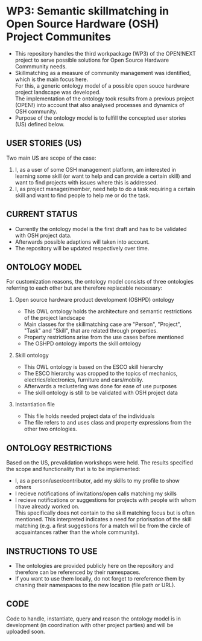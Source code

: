 # **WP3: Semantic skillmatching in Open Source Hardware (OSH) Project Communites**

- This repository handles the third workpackage (WP3) of the OPEN!NEXT project to serve possible solutions for Open Source Hardware Commmunity needs.
- Skillmatching as a measure of community management was identified, which is the main focus here.
<br> For this, a generic ontology model of a possible open souce hardware project landscape was developed. 
<br> The implementation of the ontology took results from a previous project (OPEN!) into account that also analysed processes and dynamics of OSH community.
- Purpose of the ontology model is to fulfill the concepted user stories (US) defined below.


## **USER STORIES (US)**

Two main US are scope of the case: <br>
 1. I, as a user of some OSH management platform, am interested in learning some skill (or want to help and can provide a certain skill) and want to find projects with issues where this is addressed. <br>
 2. I, as project manager/member, need help to do a task requiring a certain skill and want to find people to help me or do the task. 

## **CURRENT STATUS**

- Currently the ontology model is the first draft and has to be validated with OSH project data.
- Afterwards possible adaptions will taken into account.
- The repository will be updated respectively over time.


## **ONTOLOGY MODEL**

For customization reasons, the ontology model consists of three ontologies referring to each other but are therefore replacable necessary:<br>
1. Open source hardware product development (OSHPD) ontology
   - This OWL ontology holds the architecture and semantic restrictions of the project landscape
   - Main classes for the skillmatching case are "Person", "Project", "Task" and "Skill", that are related through properties.
   - Property restrictions arise from the use cases before mentioned
   - The OSHPD ontology imports the skill ontology

2. Skill ontology
   - This OWL ontology is based on the ESCO skill hierarchy
   - The ESCO hierarchy was cropped to the topics of mechanics, electrics/electronics, furniture and cars/mobiliy.
   - Afterwards a reclustering was done for ease of use purposes
   - The skill ontology is still to be validated with OSH project data

3. Instantiation file
   - This file holds needed project data of the individuals
   - The file refers to and uses class and property expressions from the other two ontologies.

## ONTOLOGY RESTRICTIONS
Based on the US, prevalidation workshops were held. The results specified the scope and functionality that is to be implemented:<br>
  - I, as a person/user/contributor, add my skills to my profile to show others
  - I recieve notifications of invitations/open calls matching my skills
  - I recieve notifications or suggestions for projects with people with whom I have already worked on. <br> This specifically does not contain to the skill matching focus but is often mentioned. This interpreted indicates a need for priorisation of the skill matching (e.g. a first suggestions for a match will be from the circle of acquaintances rather than the whole community).


## **INSTRUCTIONS TO USE**
- The ontologies are provided publicly here on the repository and therefore can be referenced by their namespaces.
- If you want to use them locally, do not forget to rereference them by chaning their namespaces to the new location (file path or URL).

## **CODE**
Code to handle, instantiate, query and reason the ontology model is in development (in coordination with other project parties) and will be uploaded soon.

